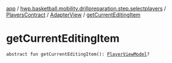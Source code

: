 [app](../../../index.md) / [hwp.basketball.mobility.drillpreparation.step.selectplayers](../../index.md) / [PlayersContract](../index.md) / [AdapterView](index.md) / [getCurrentEditingItem](.)

# getCurrentEditingItem

`abstract fun getCurrentEditingItem(): `[`PlayerViewModel`](../../../hwp.basketball.mobility.entitiy.player/-player-view-model/index.md)`?`